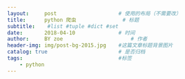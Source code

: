 ```yaml
---
layout:     post   				    # 使用的布局（不需要改）
title:      python 爬虫				# 标题 
subtitle:    #list #tuple #dict #set
date:       2018-04-10 				# 时间
author:     BY zoe						# 作者
header-img: img/post-bg-2015.jpg 	#这篇文章标题背景图片
catalog: true 						# 是否归档
tags:								#标签
    - python
---
```



